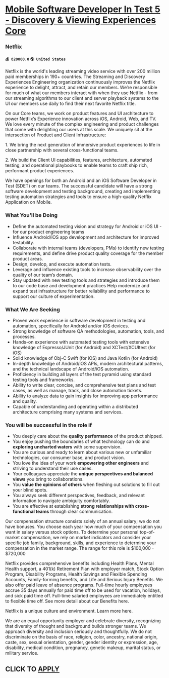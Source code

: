 # [Mobile Software Developer In Test 5 - Discovery & Viewing Experiences Core](https://www.remotewlb.com/apply/mobile-software-developer-in-test-5-discovery-viewing-experiences-core-77253)  
### Netflix  
#### `💰 820000.0` `🌎 United States`  

Netflix is the world's leading streaming video service with over 200 million paid memberships in 190+ countries. The Streaming and Discovery Experiences Engineering organization continuously improves the Netflix experience to delight, attract, and retain our members. We’re responsible for much of what our members interact with when they use Netflix - from our streaming algorithms to our client and server playback systems to the UI our members use daily to find their next favorite Netflix title.

On our Core teams, we work on product features and UI architecture to power Netflix’s Experience innovation across iOS, Android, Web, and TV. We love every minute of the complex engineering and product challenges that come with delighting our users at this scale. We uniquely sit at the intersection of Product and Client Infrastructure:

1\. We bring the next generation of immersive product experiences to life in close partnership with several cross-functional teams.

2\. We build the Client UI capabilities, features, architecture, automated testing, and operational playbooks to enable teams to craft ship rich, performant product experiences.

We have openings for both an Android and an iOS Software Developer in Test (SDET) on our teams. The successful candidate will have a strong software development and testing background, creating and implementing testing automation strategies and tools to ensure a high-quality Netflix Application on Mobile.

### What You’ll be Doing

  * Define the automated testing vision and strategy for Android or iOS UI - for our product engineering teams
  * Influence Android/iOS app development and architecture for improved testability.
  * Collaborate with internal teams (developers, PMs) to identify new testing requirements, and define drive product quality coverage for the member product areas.
  * Design, develop, and execute automation tests.
  * Leverage and influence existing tools to increase observability over the quality of our team’s domain.
  * Stay updated with new testing tools and strategies and introduce them to our code base and development practices Help modernize and expand test infrastructure for better reliability and performance to support our culture of experimentation.

### What We Are Seeking

  * Proven work experience in software development in testing and automation, specifically for Android and/or iOS devices.
  * Strong knowledge of software QA methodologies, automation, tools, and processes.
  * Hands-on experience with automated testing tools with extensive knowledge of Espresso/JUnit (for Android) and XCTest/XCUItest (for iOS) 
  * Solid knowledge of Obj-C Swift (for iOS) and Java Kotlin (for Android)
  * In-depth knowledge of Android/iOS APIs, modern architectural patterns, and the technical landscape of Android/iOS automation.
  * Proficiency in building all layers of the test pyramid using standard testing tools and frameworks. 
  * Ability to write clear, concise, and comprehensive test plans and test cases, as well as manage, track, and close automation tickets.
  * Ability to analyze data to gain insights for improving app performance and quality.
  * Capable of understanding and operating within a distributed architecture comprising many systems and services.

### You will be successful in the role if

  * You deeply care about the **quality performance** of the product shipped.
  * You enjoy pushing the boundaries of what technology can do and **exploring uncharted waters** with some supervision.
  * You are curious and ready to learn about various new or unfamiliar technologies, our consumer base, and product vision.
  * You love the idea of your work **empowering other engineers** and striving to understand their use cases.
  * Your colleagues appreciate the **unique perspectives and balanced views** you bring to collaborations.
  * You **value the opinions of others** when fleshing out solutions to fill out your blind spots.
  * You always seek different perspectives, feedback, and relevant information to navigate ambiguity comfortably.
  * You are effective at establishing **strong relationships with cross-functional teams** through clear communication.

Our compensation structure consists solely of an annual salary; we do not have bonuses. You choose each year how much of your compensation you want in salary versus stock options. To determine your personal top-of-market compensation, we rely on market indicators and consider your specific job family, background, skills, and experience to determine your compensation in the market range. The range for this role is $100,000 - $720,000

Netflix provides comprehensive benefits including Health Plans, Mental Health support, a 401(k) Retirement Plan with employer match, Stock Option Program, Disability Programs, Health Savings and Flexible Spending Accounts, Family-forming benefits, and Life and Serious Injury Benefits. We also offer paid leave of absence programs. Full-time hourly employees accrue 35 days annually for paid time off to be used for vacation, holidays, and sick paid time off. Full-time salaried employees are immediately entitled to flexible time off. See more detail about our Benefits here.

Netflix is a unique culture and environment. Learn more here.

We are an equal opportunity employer and celebrate diversity, recognizing that diversity of thought and background builds stronger teams. We approach diversity and inclusion seriously and thoughtfully. We do not discriminate on the basis of race, religion, color, ancestry, national origin, caste, sex, sexual orientation, gender, gender identity or expression, age, disability, medical condition, pregnancy, genetic makeup, marital status, or military service.

  
## CLICK TO [APPLY](https://www.remotewlb.com/apply/mobile-software-developer-in-test-5-discovery-viewing-experiences-core-77253)

